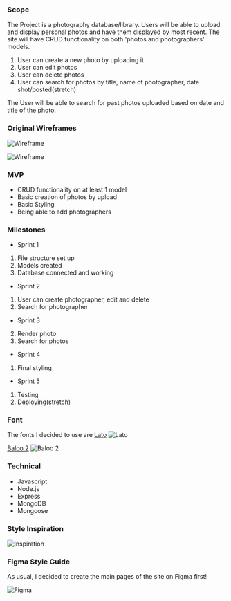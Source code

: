 ### Scope 
The Project is a photography database/library.
Users will be able to upload and display personal photos and have them displayed by most recent.
The site will have CRUD functionality on both 'photos and photographers' models.

1. User can create a new photo by uploading it
2. User can edit photos 
3. User can delete photos
4. User can search for photos by title, name of photographer, date shot/posted(stretch)

The User will be able to search for past photos uploaded based on date and title of the photo.


### Original Wireframes
![Wireframe](./resources/Wireframe1.png)

![Wireframe](./resources/Wireframe2.png)


### MVP
- CRUD functionality on at least 1 model
- Basic creation of photos by upload
- Basic Styling
- Being able to add photographers 

### Milestones
- Sprint 1
1. File structure set up
2. Models created
3. Database connected and working

- Sprint 2
1. User can create photographer, edit and delete
2. Search for photographer

- Sprint 3
2. Render photo
3. Search for photos

- Sprint 4
1. Final styling

- Sprint 5
1. Testing
2. Deploying(stretch)


### Font
The fonts I decided to use are 
[Lato](https://fonts.google.com/specimen/Lato?query=Lato "Lato")
![Lato](./resources/font1.png)

 [Baloo 2](https://fonts.google.com/specimen/Baloo+2?query=baloo "Baloo 2")
 ![Baloo 2](./resources/font2.png)


### Technical
- Javascript
- Node.js
- Express
- MongoDB
- Mongoose


### Style Inspiration
![Inspiration](./resources/style-ins.png)

### Figma Style Guide
As usual, I decided to create the main pages of the site on Figma first!

![Figma](./resources/figma.png)
